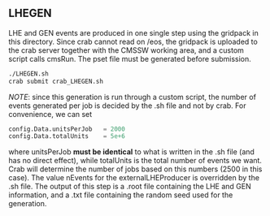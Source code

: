 ## LHEGEN

LHE and GEN events are produced in one single step using the gridpack in this directory. 
Since crab cannot read on /eos, the gridpack is uploaded to the crab server together with the CMSSW working area, and a custom script calls cmsRun. 
The pset file must be generated before submission. 

```bash
./LHEGEN.sh
crab submit crab_LHEGEN.sh
```

*NOTE*: since this generation is run through a custom script, the number of events generated per job is decided by the .sh file and not by crab. For convenience, we can set

```python
config.Data.unitsPerJob   = 2000
config.Data.totalUnits    = 5e+6
```

where unitsPerJob **must be identical** to what is written in the .sh file (and has no direct effect), while totalUnits is the total number of events we want. Crab will determine the number of jobs based on this numbers (2500 in this case). The value nEvents for the externalLHEProducer is overridden by the .sh file. 
The output of this step is a .root file containing the LHE and GEN information, and a .txt file containing the random seed used for the generation. 